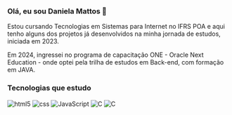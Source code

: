 ### Olá, eu sou Daniela Mattos 👋
Estou cursando Tecnologias em Sistemas para Internet no IFRS POA e aqui tenho alguns dos projetos já desenvolvidos na minha jornada de estudos, iniciada em 2023.

Em 2024, ingressei no programa de capacitação ONE - Oracle Next Education - onde optei pela trilha de estudos em Back-end, com formação em JAVA.


### Tecnologias que estudo
<div style="display: inline-block"> 
  <img align="center" alt="html5" src="https://img.shields.io/badge/HTML5-E34F26?style=for-the-badge&logo=html5&logoColor=white" />
  <img align="center" alt="css" src="https://img.shields.io/badge/CSS3-1572B6?style=for-the-badge&logo=css3&logoColor=white" />
  <img align="center" alt="JavaScript" src="https://img.shields.io/badge/JavaScript-323330?style=for-the-badge&logo=javascript&logoColor=F7DF1E" />
  <img align="center" alt="C" src="https://img.shields.io/badge/C-00599C?style=for-the-badge&logo=c&logoColor=white" />
  <img align="center" alt="C" src="https://img.shields.io/badge/Java-ED8B00?style=for-the-badge&logo=openjdk&logoColor=white" />

</div>


